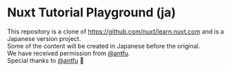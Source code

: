 # Nuxt Tutorial Playground (ja)

This repository is a clone of https://github.com/nuxt/learn.nuxt.com and is a Japanese version project.\
Some of the content will be created in Japanese before the original.\
We have received permission from [@antfu](https://github.com/antfu).\
Special thanks to [@antfu](https://github.com/antfu) 💚
